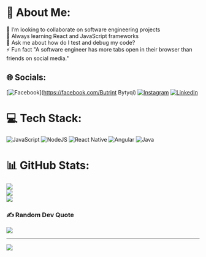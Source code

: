 # 💫 About Me:
👯 I’m looking to collaborate on software engineering projects<br>🌱 Always learning React and JavaScript frameworks<br>💬 Ask me about how do I test and debug my code?<br>⚡ Fun fact "A software engineer has more tabs open in their browser than friends on social media."


## 🌐 Socials:
[![Facebook](https://img.shields.io/badge/Facebook-%231877F2.svg?logo=Facebook&logoColor=white)](https://facebook.com/Butrint Bytyqi) [![Instagram](https://img.shields.io/badge/Instagram-%23E4405F.svg?logo=Instagram&logoColor=white)](https://instagram.com/https://www.instagram.com/butrintbytyqi_/) [![LinkedIn](https://img.shields.io/badge/LinkedIn-%230077B5.svg?logo=linkedin&logoColor=white)](https://linkedin.com/in/https://www.linkedin.com/in/butrint-bytyqi-37859a235/) 

# 💻 Tech Stack:
![JavaScript](https://img.shields.io/badge/javascript-%23323330.svg?style=flat-square&logo=javascript&logoColor=%23F7DF1E) ![NodeJS](https://img.shields.io/badge/node.js-6DA55F?style=flat-square&logo=node.js&logoColor=white) ![React Native](https://img.shields.io/badge/react_native-%2320232a.svg?style=flat-square&logo=react&logoColor=%2361DAFB) ![Angular](https://img.shields.io/badge/angular-%23DD0031.svg?style=flat-square&logo=angular&logoColor=white) ![Java](https://img.shields.io/badge/java-%23ED8B00.svg?style=flat-square&logo=openjdk&logoColor=white)
# 📊 GitHub Stats:
![](https://github-readme-stats.vercel.app/api?username=butrintbytyqi&theme=dark&hide_border=false&include_all_commits=false&count_private=false)<br/>
![](https://github-readme-streak-stats.herokuapp.com/?user=butrintbytyqi&theme=dark&hide_border=false)<br/>
![](https://github-readme-stats.vercel.app/api/top-langs/?username=butrintbytyqi&theme=dark&hide_border=false&include_all_commits=false&count_private=false&layout=compact)

### ✍️ Random Dev Quote
![](https://quotes-github-readme.vercel.app/api?type=horizontal&theme=radical)

---
[![](https://visitcount.itsvg.in/api?id=butrintbytyqi&icon=0&color=0)](https://visitcount.itsvg.in)

<!-- Proudly created with GPRM ( https://gprm.itsvg.in ) -->
